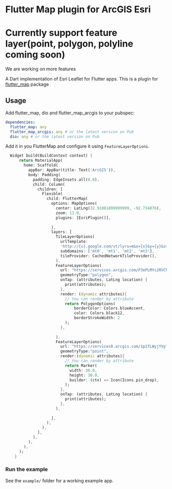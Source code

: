 # Flutter Map plugin for ArcGIS Esri

# Currently support feature layer(point, polygon, polyline coming soon)
We are working on more features

A Dart implementation of Esri Leaflet for Flutter apps.
This is a plugin for [flutter_map](https://github.com/johnpryan/flutter_map) package


## Usage

Add flutter_map, dio and  flutter_map_arcgis to your pubspec:

```yaml
dependencies:
  flutter_map: any
  flutter_map_arcgis: any # or the latest version on Pub
  dio: any # or the latest version on Pub
```

Add it in you FlutterMap and configure it using `FeatureLayerOptions`.

```dart
  Widget build(BuildContext context) {
      return MaterialApp(
        home: Scaffold(
          appBar: AppBar(title: Text('ArcGIS')),
          body: Padding(
            padding: EdgeInsets.all(8.0),
            child: Column(
              children: [
                Flexible(
                  child: FlutterMap(
                    options: MapOptions(
                      center: LatLng(32.91081899999999, -92.734876),
                      zoom: 11.0,
                      plugins: [EsriPlugin()],
  
                    ),
                    layers: [
                      TileLayerOptions(
                        urlTemplate:
                        'http://{s}.google.com/vt/lyrs=m&x={x}&y={y}&z={z}',
                        subdomains: ['mt0', 'mt1', 'mt2', 'mt3'],
                        tileProvider: CachedNetworkTileProvider(),
                      ),
                      FeatureLayerOptions(
                        url: "https://services.arcgis.com/P3ePLMYs2RVChkJx/arcgis/rest/services/USA_Congressional_Districts/FeatureServer/0",
                        geometryType:"polygon",
                        onTap: (attributes, LatLng location) {
                          print(attributes);
                        },
                        render: (dynamic attributes){
                          // You can render by attribute
                          return PolygonOptions(
                              borderColor: Colors.blueAccent,
                              color: Colors.black12,
                              borderStrokeWidth: 2
                          );
                        },
  
                      ),
                      FeatureLayerOptions(
                        url: "https://services8.arcgis.com/1p2fLWyjYVpl96Ty/arcgis/rest/services/Forest_Service_Recreation_Opportunities/FeatureServer/0",
                        geometryType:"point",
                        render:(dynamic attributes){
                          // You can render by attribute
                          return Marker(
                            width: 30.0,
                            height: 30.0,
                            builder: (ctx) => Icon(Icons.pin_drop),
                          );
                        },
                        onTap: (attributes, LatLng location) {
                          print(attributes);
                        },
                      ),
  
                    ],
                  ),
                ),
              ],
            ),
          ),
        ),
      );
    }
```

### Run the example

See the `example/` folder for a working example app.
